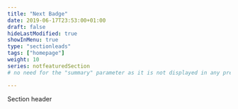 ```yaml
---
title: "Next Badge"
date: 2019-06-17T23:53:00+01:00
draft: false
hideLastModified: true
showInMenu: true
type: "sectionleads"
tags: ["homepage"]
weight: 10
series: notfeaturedSection
# no need for the "summary" parameter as it is not displayed in any previews

---
```


Section header